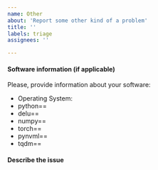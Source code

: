 ```yaml
---
name: Other
about: 'Report some other kind of a problem'
title: ''
labels: triage
assignees: ''

---
```


#### Software information (if applicable)
Please, provide information about your software:
- Operating System:
- python==
- delu==
- numpy==
- torch==
- pynvml==
- tqdm==

#### Describe the issue
